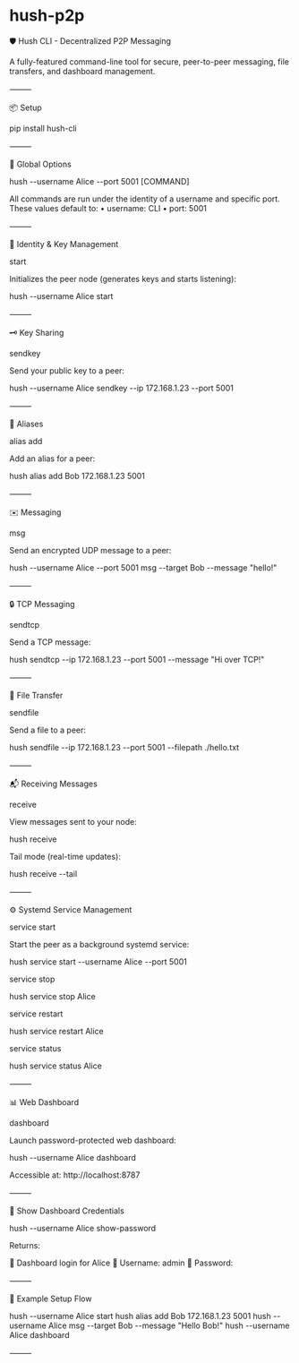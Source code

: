 # hush-p2p

🛡️ Hush CLI - Decentralized P2P Messaging

A fully-featured command-line tool for secure, peer-to-peer messaging, file transfers, and dashboard management.

⸻

📦 Setup

pip install hush-cli



⸻

🧰 Global Options

hush --username Alice --port 5001 [COMMAND]

All commands are run under the identity of a username and specific port. These values default to:
	•	username: CLI
	•	port: 5001

⸻

🔐 Identity & Key Management

start

Initializes the peer node (generates keys and starts listening):

hush --username Alice start



⸻

🗝️ Key Sharing

sendkey

Send your public key to a peer:

hush --username Alice sendkey --ip 172.168.1.23 --port 5001



⸻

🤝 Aliases

alias add

Add an alias for a peer:

hush alias add Bob 172.168.1.23 5001



⸻

✉️ Messaging

msg

Send an encrypted UDP message to a peer:

hush --username Alice --port 5001 msg --target Bob --message "hello!"



⸻

🔒 TCP Messaging

sendtcp

Send a TCP message:

hush sendtcp --ip 172.168.1.23 --port 5001 --message "Hi over TCP!"



⸻

📁 File Transfer

sendfile

Send a file to a peer:

hush sendfile --ip 172.168.1.23 --port 5001 --filepath ./hello.txt



⸻

📬 Receiving Messages

receive

View messages sent to your node:

hush receive

Tail mode (real-time updates):

hush receive --tail



⸻

⚙️ Systemd Service Management

service start

Start the peer as a background systemd service:

hush service start --username Alice --port 5001

service stop

hush service stop Alice

service restart

hush service restart Alice

service status

hush service status Alice



⸻

📊 Web Dashboard

dashboard

Launch password-protected web dashboard:

hush --username Alice dashboard

Accessible at: http://localhost:8787

⸻

🔑 Show Dashboard Credentials

hush --username Alice show-password

Returns:

🔑 Dashboard login for Alice
   👤 Username: admin
   🔐 Password: <auto-generated>



⸻

🧪 Example Setup Flow

hush --username Alice start
hush alias add Bob 172.168.1.23 5001
hush --username Alice msg --target Bob --message "Hello Bob!"
hush --username Alice dashboard



⸻
